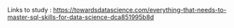 Links to study :
https://towardsdatascience.com/everything-that-needs-to-master-sql-skills-for-data-science-dca851995b8d
